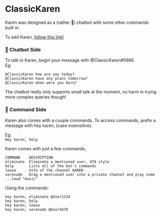 # ClassicKaren

Karen was designed as a (rather 💩) chatbot with some other commands built in. 

To add Karen, [follow this link!](https://discordapp.com/api/oauth2/authorize?client_id=593094595261497352&permissions=3312640&scope=bot)

### 💬 Chatbot Side
To talk to Karen, begin your message with @ClassicKaren#5666.  
Eg:  
```
@ClassicKaren how are you today?
@ClassicKaren have any plans tomorrow?
@ClassicKaren when were you born?
```  
The chatbot really only supports small talk at the moment, no harm in trying more complex queries though!  

### 🤖 Command Side  
Karen also comes with a couple commands. To access commands, prefix a message with hey karen, (case insensitive).

Eg:  
`Hey karen, help`  

Karen comes with just a few commands,  
```
COMMAND    DESCRIPTION                                                               
eliminate  Eliminate a mentioned user, GTA style                                     
help       Lists all of the bot's commands                                           
leave      Gtfo of the channel KAREN                                                 
serenade   Drag a mentioned user into a private channel and play some ...loud "music"
```
  
Using the commands:  
```
hey karen, eliminate @User1234
hey karen, help
hey karen, leave
hey karen, serenade @User5678
```
